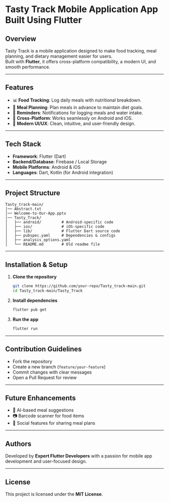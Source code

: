 # Tasty Track Mobile Application App Built Using Flutter

## Overview
Tasty Track is a mobile application designed to make food tracking, meal planning, and dietary management easier for users.  
Built with **Flutter**, it offers cross-platform compatibility, a modern UI, and smooth performance.

---

## Features
- 📊 **Food Tracking**: Log daily meals with nutritional breakdown.
- 🥗 **Meal Planning**: Plan meals in advance to maintain diet goals.
- 🔔 **Reminders**: Notifications for logging meals and water intake.
- 📱 **Cross-Platform**: Works seamlessly on Android and iOS.
- 🎨 **Modern UI/UX**: Clean, intuitive, and user-friendly design.

---

## Tech Stack
- **Framework**: Flutter (Dart)
- **Backend/Database**: Firebase / Local Storage
- **Mobile Platforms**: Android & iOS
- **Languages**: Dart, Kotlin (for Android integration)

---

## Project Structure
```
Tasty_track-main/
│── Abstract.txt
│── Welcome-to-Our-App.pptx
│── Tasty_Track/
│   ├── android/         # Android-specific code
│   ├── ios/             # iOS-specific code
│   ├── lib/             # Flutter Dart source code
│   ├── pubspec.yaml     # Dependencies & configs
│   ├── analysis_options.yaml
│   └── README.md        # Old readme file
```

---

## Installation & Setup
1. **Clone the repository**
   ```bash
   git clone https://github.com/your-repo/Tasty_track-main.git
   cd Tasty_track-main/Tasty_Track
   ```

2. **Install dependencies**
   ```bash
   flutter pub get
   ```

3. **Run the app**
   ```bash
   flutter run
   ```

---



## Contribution Guidelines
- Fork the repository
- Create a new branch (`feature/your-feature`)
- Commit changes with clear messages
- Open a Pull Request for review

---

## Future Enhancements
- 🤖 AI-based meal suggestions  
- 📷 Barcode scanner for food items  
- 👥 Social features for sharing meal plans  

---

## Authors
Developed by **Expert Flutter Developers** with a passion for mobile app development and user-focused design.

---

## License
This project is licensed under the **MIT License**.
